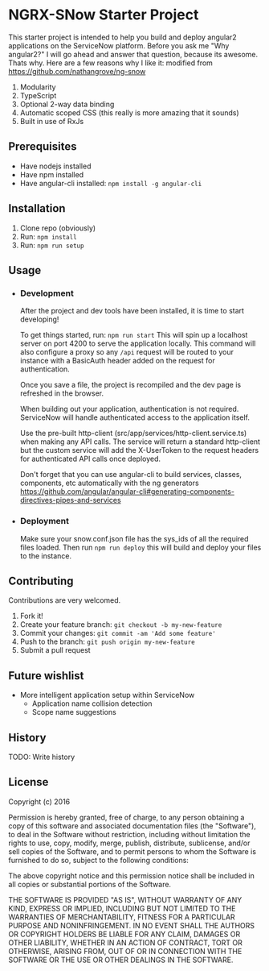 # NGRX-SNow Starter Project
This starter project is intended to help you build and deploy angular2 applications on the ServiceNow platform. Before you ask me "Why angular2?" I will go ahead and answer that question, because its awesome. Thats why. Here are a few reasons why I like it:
modified from https://github.com/nathangrove/ng-snow

1. Modularity
2. TypeScript
3. Optional 2-way data binding
4. Automatic scoped CSS (this really is more amazing that it sounds)
5. Built in use of RxJs

## Prerequisites
  - Have nodejs installed
  - Have npm installed
  - Have angular-cli installed: `npm install -g angular-cli`

## Installation
1. Clone repo (obviously)
2. Run: `npm install`
4. Run: `npm run setup`

## Usage

  - ### Development
    After the project and dev tools have been installed, it is time to start developing!

    To get things started, run: `npm run start`
    This will spin up a localhost server on port 4200 to serve the application locally. This command will also configure a proxy so any `/api` request will be routed to your instance with a BasicAuth header added on the request for authentication.

    Once you save a file, the project is recompiled and the dev page is refreshed in the browser.

    When building out your application, authentication is not required. ServiceNow will handle authenticated access to the application itself. 

    Use the pre-built http-client (src/app/services/http-client.service.ts) when making any API calls. The service will return a standard http-client but the custom service will add the X-UserToken to the request headers for authenticated API calls once deployed.

    Don't forget that you can use angular-cli to build services, classes, components, etc automatically with the ng generators https://github.com/angular/angular-cli#generating-components-directives-pipes-and-services
  
  - ### Deployment
    Make sure your snow.conf.json file has the sys_ids of all the required files loaded.
    Then run `npm run deploy` this will build and deploy your files to the instance.

## Contributing
Contributions are very welcomed.

1. Fork it!
2. Create your feature branch: `git checkout -b my-new-feature`
3. Commit your changes: `git commit -am 'Add some feature'`
4. Push to the branch: `git push origin my-new-feature`
5. Submit a pull request

## Future wishlist
* More intelligent application setup within ServiceNow
  - Application name collision detection
  - Scope name suggestions

## History
TODO: Write history


## License
Copyright (c) 2016

Permission is hereby granted, free of charge, to any person obtaining a copy
of this software and associated documentation files (the "Software"), to deal
in the Software without restriction, including without limitation the rights
to use, copy, modify, merge, publish, distribute, sublicense, and/or sell
copies of the Software, and to permit persons to whom the Software is
furnished to do so, subject to the following conditions:

The above copyright notice and this permission notice shall be included in all
copies or substantial portions of the Software.

THE SOFTWARE IS PROVIDED "AS IS", WITHOUT WARRANTY OF ANY KIND, EXPRESS OR
IMPLIED, INCLUDING BUT NOT LIMITED TO THE WARRANTIES OF MERCHANTABILITY,
FITNESS FOR A PARTICULAR PURPOSE AND NONINFRINGEMENT. IN NO EVENT SHALL THE
AUTHORS OR COPYRIGHT HOLDERS BE LIABLE FOR ANY CLAIM, DAMAGES OR OTHER
LIABILITY, WHETHER IN AN ACTION OF CONTRACT, TORT OR OTHERWISE, ARISING FROM,
OUT OF OR IN CONNECTION WITH THE SOFTWARE OR THE USE OR OTHER DEALINGS IN THE
SOFTWARE.
